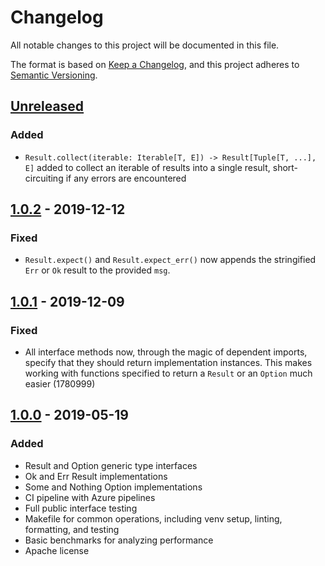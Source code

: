 # Changelog

All notable changes to this project will be documented in this file.

The format is based on [Keep a Changelog](https://keepachangelog.com/en/1.0.0/),
and this project adheres to [Semantic Versioning](https://semver.org/spec/v2.0.0.html).

## [Unreleased]

### Added

- `Result.collect(iterable: Iterable[T, E]) -> Result[Tuple[T, ...], E]`  added
  to collect an iterable of results into a single result, short-circuiting
  if any errors are encountered

## [1.0.2] - 2019-12-12

### Fixed

- `Result.expect()` and `Result.expect_err()` now appends the stringified
  `Err` or `Ok` result to the provided `msg`.

## [1.0.1] - 2019-12-09

### Fixed

- All interface methods now, through the magic of dependent imports, specify
  that they should return implementation instances. This makes working with
  functions specified to return a `Result` or an `Option` much easier (1780999)

## [1.0.0] - 2019-05-19

### Added

- Result and Option generic type interfaces
- Ok and Err Result implementations
- Some and Nothing Option implementations
- CI pipeline with Azure pipelines
- Full public interface testing
- Makefile for common operations, including venv setup, linting, formatting,
  and testing
- Basic benchmarks for analyzing performance
- Apache license

[Unreleased]: https://github.com/mplanchard/safetywrap/compare/v1.0.2...HEAD
[1.0.0]: https://github.com/mplanchard/safetywrap/compare/f87fa5b1a00af5ef26213e576730039d87f7163b...v1.0.0
[1.0.1]: https://github.com/mplanchard/safetywrap/compare/v1.0.0...v1.0.1
[1.0.2]: https://github.com/mplanchard/safetywrap/compare/v1.0.1...v1.0.2
